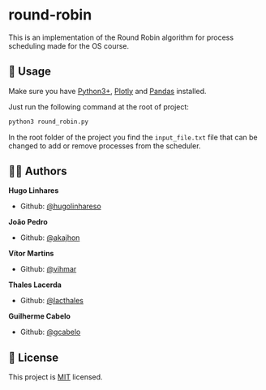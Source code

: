 # round-robin

This is an implementation of the Round Robin algorithm for process scheduling made for the OS course.

## 🚀 Usage

Make sure you have [Python3+](https://www.python.org/downloads/), [Plotly](https://plotly.com/python/getting-started/#installation) and [Pandas](https://pandas.pydata.org/docs/getting_started/install.html#installing-from-pypi) installed.

Just run the following command at the root of project:

```sh
python3 round_robin.py
```

In the root folder of the project you find the `input_file.txt` file that can be changed to add or remove processes from the scheduler.

## 🧑‍💻 Authors

**Hugo Linhares**

- Github: [@hugolinhareso](https://github.com/hugolinhareso)

**João Pedro**

- Github: [@akajhon](https://github.com/akajhon)

**Vítor Martins**

- Github: [@vihmar](https://github.com/vihmar)

**Thales Lacerda**

- Github: [@lacthales](https://github.com/lacthales)

**Guilherme Cabelo**

- Github: [@gcabelo](https://github.com/gcabelo)

## 📝 License

This project is [MIT](https://github.com/hugolinhareso/round-robin/blob/main/LICENSE) licensed.
